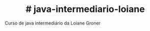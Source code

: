 <h1 align="center"> # java-intermediario-loiane </h1>

Curso de java intermediário da Loiane Groner
